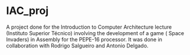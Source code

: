 # IAC_proj
A project done for the Introduction to Computer Architecture lecture (Instituto Superior Técnico) involving the development of a game ( Space Invaders) in Assembly for the PEPE-16 processor. 
It was done in collaboration with Rodrigo Salgueiro and Antonio Delgado.

